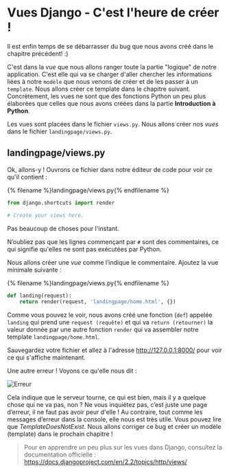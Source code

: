 # Vues Django - C'est l'heure de créer !

Il est enfin temps de se débarrasser du bug que nous avons créé dans le chapitre précédent! :)

C'est dans la *vue* que nous allons ranger toute la partie "logique" de notre application. C'est elle qui va se charger d'aller chercher les informations liées à notre `modèle` que nous venons de créer et de les passer à un `template`. Nous allons créer ce template dans le chapitre suivant. Concrètement, les vues ne sont que des fonctions Python un peu plus élaborées que celles que nous avons créées dans la partie **Introduction à Python**.

Les vues sont placées dans le fichier `views.py`. Nous allons créer nos *vues* dans le fichier `landingpage/views.py`.

## landingpage/views.py

Ok, allons-y ! Ouvrons ce fichier dans notre éditeur de code pour voir ce qu'il contient :

{% filename %}landingpage/views.py{% endfilename %}

```python
from django.shortcuts import render

# Create your views here.
```

Pas beaucoup de choses pour l'instant.

N’oubliez pas que les lignes commençant par `#` sont des commentaires, ce qui signifie qu'elles ne sont pas exécutées par Python.

Nous allons créer une *vue* comme l’indique le commentaire. Ajoutez la vue minimale suivante :

{% filename %}landingpage/views.py{% endfilename %}

```python
def landing(request):
    return render(request, 'landingpage/home.html', {})
```

Comme vous pouvez le voir, nous avons créé une fonction (`def`) appelée `landing` qui prend une `request (requête)` et qui va `return (retourner)` la valeur donnée par une autre fonction `render` qui va assembler notre template `landingpage/home.html`.

Sauvegardez votre fichier et allez à l'adresse http://127.0.0.1:8000/ pour voir ce qui s'affiche maintenant.

Une autre erreur ! Voyons ce qu'elle nous dit :

![Erreur](images/error.png)

Cela indique que le serveur tourne, ce qui est bien, mais il y a quelque chose qui ne va pas, non ? Ne vous inquiétez pas, c’est juste une page d’erreur, il ne faut pas avoir peur d'elle ! Au contraire, tout comme les messages d’erreur dans la console, elle nous est très utile. Vous pouvez lire que *TemplateDoesNotExist*. Nous allons corriger ce bug et créer un modèle (template) dans le prochain chapitre !

> Pour en apprendre un peu plus sur les vues dans Django, consultez la documentation officielle : https://docs.djangoproject.com/en/2.2/topics/http/views/